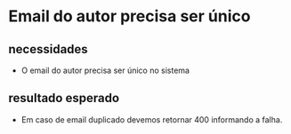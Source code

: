 # Email do autor precisa ser único

## necessidades

* O email do autor precisa ser único no sistema

## resultado esperado

* Em caso de email duplicado devemos retornar 400 informando a falha. 
